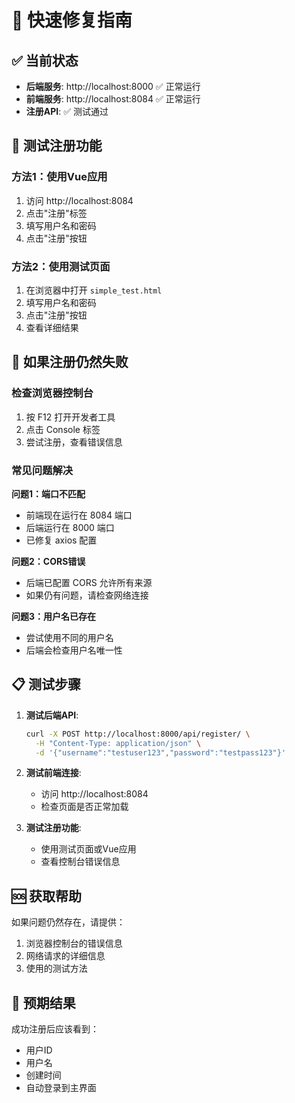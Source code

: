# 🚀 快速修复指南

## ✅ 当前状态
- **后端服务**: http://localhost:8000 ✅ 正常运行
- **前端服务**: http://localhost:8084 ✅ 正常运行
- **注册API**: ✅ 测试通过

## 🧪 测试注册功能

### 方法1：使用Vue应用
1. 访问 http://localhost:8084
2. 点击"注册"标签
3. 填写用户名和密码
4. 点击"注册"按钮

### 方法2：使用测试页面
1. 在浏览器中打开 `simple_test.html`
2. 填写用户名和密码
3. 点击"注册"按钮
4. 查看详细结果

## 🔧 如果注册仍然失败

### 检查浏览器控制台
1. 按 F12 打开开发者工具
2. 点击 Console 标签
3. 尝试注册，查看错误信息

### 常见问题解决

**问题1：端口不匹配**
- 前端现在运行在 8084 端口
- 后端运行在 8000 端口
- 已修复 axios 配置

**问题2：CORS错误**
- 后端已配置 CORS 允许所有来源
- 如果仍有问题，请检查网络连接

**问题3：用户名已存在**
- 尝试使用不同的用户名
- 后端会检查用户名唯一性

## 📋 测试步骤

1. **测试后端API**:
   ```bash
   curl -X POST http://localhost:8000/api/register/ \
     -H "Content-Type: application/json" \
     -d '{"username":"testuser123","password":"testpass123"}'
   ```

2. **测试前端连接**:
   - 访问 http://localhost:8084
   - 检查页面是否正常加载

3. **测试注册功能**:
   - 使用测试页面或Vue应用
   - 查看控制台错误信息

## 🆘 获取帮助

如果问题仍然存在，请提供：
1. 浏览器控制台的错误信息
2. 网络请求的详细信息
3. 使用的测试方法

## 🎯 预期结果

成功注册后应该看到：
- 用户ID
- 用户名
- 创建时间
- 自动登录到主界面 
